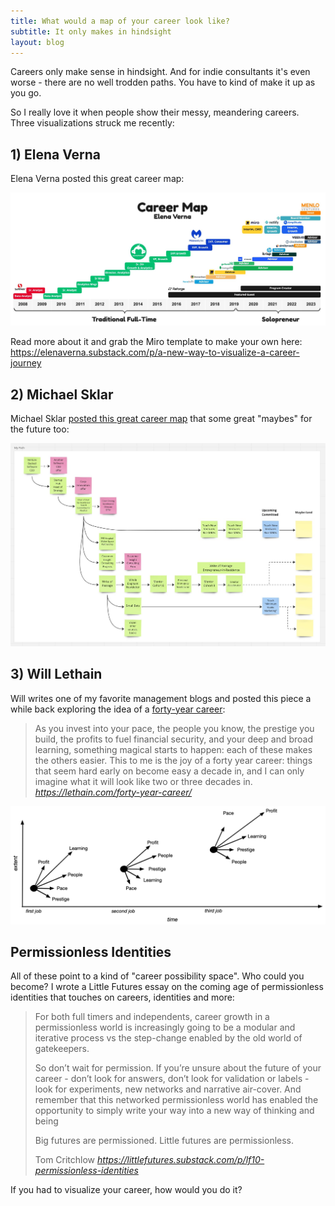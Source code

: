 ```yaml
---
title: What would a map of your career look like?
subtitle: It only makes in hindsight
layout: blog
---
```


Careers only make sense in hindsight. And for indie consultants it's even worse - there are no well trodden paths. You have to kind of make it up as you go.

So I really love it when people show their messy, meandering careers. Three visualizations struck me recently:

## 1) Elena Verna

Elena Verna posted this great career map:

![](/images/career-map-2.jpeg)

Read more about it and grab the Miro template to make your own here: <https://elenaverna.substack.com/p/a-new-way-to-visualize-a-career-journey>

## 2) Michael Sklar

Michael Sklar [posted this great career map](https://twitter.com/michaelsklar/status/1649036269115121664) that some great "maybes" for the future too:

![](/images/career-map-1.jpeg)

## 3) Will Lethain

Will writes one of my favorite management blogs and posted this piece a while back exploring the idea of a [forty-year career](https://lethain.com/forty-year-career/):

<blockquote class="quoteback" darkmode="" data-title="A%20forty-year%20career." data-author="Will Lethain" cite="https://lethain.com/forty-year-career/">As you invest into your pace, the people you know, the prestige you build, the profits to fuel financial security, and your deep and broad learning, something magical starts to happen: each of these makes the others easier. This to me is the joy of a forty year career: things that seem hard early on become easy a decade in, and I can only imagine what it will look like two or three decades in.
<footer> <cite><a href="https://lethain.com/forty-year-career/">https://lethain.com/forty-year-career/</a></cite></footer>
</blockquote>
<script note="" src="https://cdn.jsdelivr.net/gh/Blogger-Peer-Review/quotebacks@1/quoteback.js"></script>

![](/images/career-map-3.png)

## Permissionless Identities

All of these point to a kind of "career possibility space". Who could you become? I wrote a Little Futures essay on the coming age of permissionless identities that touches on careers, identities and more: 

<blockquote class="quoteback" darkmode="" data-title="LF10%20-%20Permissionless%20Identities" data-author="Tom Critchlow" cite="https://littlefutures.substack.com/p/lf10-permissionless-identities">
<p>For both full timers and independents, career growth in a permissionless world is increasingly going to be a modular and iterative process vs the step-change enabled by the old world of gatekeepers.</p><p>So don’t wait for permission. If you’re unsure about the future of your career - don’t look for answers, don’t look for validation or labels - look for experiments, new networks and narrative air-cover. And remember that this networked permissionless world has enabled the opportunity to simply write your way into a new way of thinking and being</p><p>Big futures are permissioned. Little futures are permissionless.</p>
<footer>Tom Critchlow <cite><a href="https://littlefutures.substack.com/p/lf10-permissionless-identities">https://littlefutures.substack.com/p/lf10-permissionless-identities</a></cite></footer>
</blockquote>
<script note="" src="https://cdn.jsdelivr.net/gh/Blogger-Peer-Review/quotebacks@1/quoteback.js"></script>

If you had to visualize your career, how would you do it?



